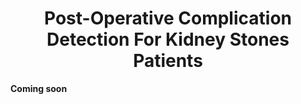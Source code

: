 <h1 align='center'>Post-Operative Complication Detection For Kidney Stones Patients</h1>

**Coming soon**
